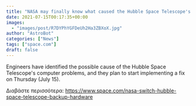 ```yaml
---
title: "NASA may finally know what caused the Hubble Space Telescope's major computer glitch"
date: 2021-07-15T00:17:35+00:00
images:
  - "images/post/R7DYPhYGFDeUh2Ha3ZBXoX.jpg"
author: "AstroBot"
categories: ["News"]
tags: ["space.com"]
draft: false
---
```


Engineers have identified the possible cause of the Hubble Space Telescope's computer problems, and they plan to start implementing a fix on Thursday (July 15). 

Διαβάστε περισσότερα: https://www.space.com/nasa-switch-hubble-space-telescope-backup-hardware
